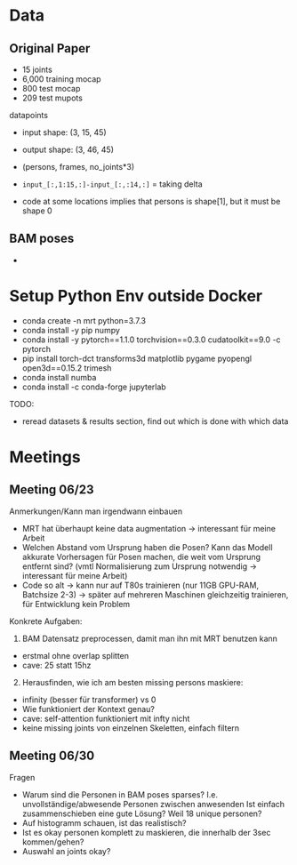 
# Data

## Original Paper

- 15 joints
- 6,000 training mocap
- 800 test mocap
- 209 test mupots

datapoints
- input shape: (3, 15, 45)
- output shape: (3, 46, 45)
- (persons, frames, no_joints*3)

- `input_[:,1:15,:]-input_[:,:14,:]` = taking delta
- code at some locations implies that persons is shape[1], but it must be shape 0

## BAM poses

- 

# Setup Python Env outside Docker
- conda create -n mrt python=3.7.3 
- conda install -y pip numpy
- conda install -y pytorch==1.1.0 torchvision==0.3.0 cudatoolkit==9.0 -c pytorch
- pip install torch-dct transforms3d matplotlib pygame pyopengl open3d==0.15.2 trimesh
- conda install numba
- conda install -c conda-forge jupyterlab

TODO:
- reread datasets & results section, find out which is done with which data

# Meetings

## Meeting 06/23

Anmerkungen/Kann man irgendwann einbauen
- MRT hat überhaupt keine data augmentation -> interessant für meine Arbeit
- Welchen Abstand vom Ursprung haben die Posen? Kann das Modell akkurate Vorhersagen für Posen
  machen, die weit vom Ursprung entfernt sind? (vmtl Normalisierung zum Ursprung notwendig ->
  interessant für meine Arbeit)
- Code so alt -> kann nur auf T80s trainieren (nur 11GB GPU-RAM, Batchsize 2-3) -> später auf
  mehreren Maschinen gleichzeitig trainieren, für Entwicklung kein Problem

Konkrete Aufgaben:
1. BAM Datensatz preprocessen, damit man ihn mit MRT benutzen kann
  - erstmal ohne overlap splitten
  - cave: 25 statt 15hz
2. Herausfinden, wie ich am besten missing persons maskiere:
  - infinity (besser für transformer) vs 0
  - Wie funktioniert der Kontext genau?
  - cave: self-attention funktioniert mit infty nicht
  - keine missing joints von einzelnen Skeletten, einfach filtern

## Meeting 06/30

Fragen
- Warum sind die Personen in BAM poses sparses? I.e. unvollständige/abwesende Personen zwischen
  anwesenden Ist einfach zusammenschieben eine gute Lösung? Weil 18 unique personen?
- Auf histogramm schauen, ist das realistisch?
- Ist es okay personen komplett zu maskieren, die innerhalb der 3sec kommen/gehen?
- Auswahl an joints okay?